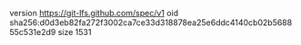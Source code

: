 version https://git-lfs.github.com/spec/v1
oid sha256:d0d3eb82fa272f3002ca7ce33d318878ea25e6ddc4140cb02b568855c531e2d9
size 1531
